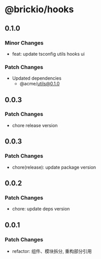 # @brickio/hooks

## 0.1.0

### Minor Changes

- feat: update tsconfig utils hooks ui

### Patch Changes

- Updated dependencies
  - @acme/utils@0.1.0

## 0.0.3

### Patch Changes

- chore release version

## 0.0.3

### Patch Changes

- chore(release): update package version

## 0.0.2

### Patch Changes

- chore: update deps version

## 0.0.1

### Patch Changes

- refactor: 组件、模块拆分, 重构部分引用
